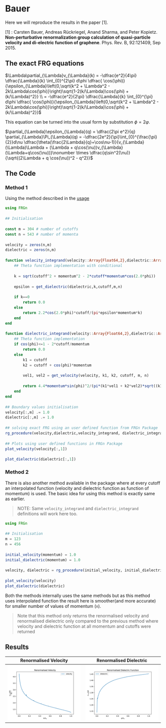 # Bauer

Here we will reproduce the results in the paper [1].

[1] : Carsten Bauer, Andreas Rückriegel, Anand Sharma, and Peter Kopietz. **Non-perturbative renormalization group calculation of quasi-particle velocity and di-electric function of graphene**. Phys. Rev. B, 92:121409, Sep 2015.

## The exact FRG equations

$\Lambda\partial_{\Lambda}v_{\Lambda}(k) = -\dfrac{e^2}{4\pi} \dfrac{\Lambda}{k} \int_{0}^{2\pi} d\phi \dfrac{ \cos(\phi)}{\epsilon_{\Lambda}\left(0,\sqrt{k^2 + \Lambda^2 - 2k\Lambda\cos(\phi)}\right)\sqrt{1-2(k/\Lambda)\cos(\phi) + (k/\Lambda)^2}} \\ = -\dfrac{e^2}{2\pi} \dfrac{\Lambda}{k} \int_{0}^{\pi} d\phi \dfrac{ \cos(\phi)}{\epsilon_{\Lambda}\left(0,\sqrt{k^2 + \Lambda^2 - 2k\Lambda\cos(\phi)}\right)\sqrt{1-2(k/\Lambda)\cos(\phi) + (k/\Lambda)^2}}$

This equation can be turned into the usual form by substitution $\phi=2\varphi$.

$\partial_{\Lambda}\epsilon_{\Lambda}(q) = \dfrac{2\pi e^2}{q} \partial_{\Lambda}\Pi_{\Lambda}(q) =  -\dfrac{2e^2}{\pi}\int_{0}^{\frac{\pi}{2}}d\nu \dfrac{\theta(\frac{2\Lambda}{q}+\cos\nu-1)}{v_{\Lambda}(\Lambda)\Lambda + (\Lambda + q\cos(\nu))v_{\Lambda}(\Lambda+q\cos(\nu))}\nonumber \times \dfrac{q\sin^2(\nu)}{\sqrt{(2\Lambda + q \cos(\nu))^2 - q^2}}$

## The Code

### Method 1

Using the method described in the [usage](usage.md)

```julia
using FRGn

## Initialisation

const m = 304 # number of cutoffs
const n = 543 # number of momenta

velocity = zeros(n,m)
dielectric = zeros(n,m)

function velocity_integrand(velocity::Array{Float64,2},dielectric::Array{Float64,2}, momentum::Float64, cutoff::Float64, phi::Float64, m::Int64, n::Int64)
    ## Theta function implementation with conditional

    k = sqrt(cutoff^2 + momentum^2 - 2*cutoff*momentum*cos(2.0*phi))

    epsilon = get_dielectric(dielectric,k,cutoff,m,n)

    if k==0
        return 0.0
    else
        return 2.2*cos(2.0*phi)*cutoff/(pi*epsilon*momentum*k)
    end
end

function dielectric_integrand(velocity::Array{Float64,2},dielectric::Array{Float64,2}, momentum::Float64, cutoff::Float64, phi::Float64, m::Int64, n::Int64)
    ## Theta function implementation
    if cos(phi)<=1 - 2*cutoff/momentum
        return 0.0
    else
        k1 = cutoff
        k2 = cutoff + cos(phi)*momentum

        vel1, vel2 = get_velocity(velocity, k1, k2, cutoff, m, n)

        return 4.4*momentum*sin(phi)^2/(pi*(k1*vel1 + k2*vel2)*sqrt((k1+k2)^2 - momentum^2))
    end
end

## Boundary values initialisation
velocity[:,m] .= 1.0
dielectric[:,m] .= 1.0

## solving exact FRG using an user defined function from FRGn Package
rg_procedure(velocity,dielectric,velocity_integrand, dielectric_integrand ,m,n)

## Plots using user defined functions in FRGn Package
plot_velocity(velocity[:,1])

plot_dielectric(dielectric[:,1])
```

### Method 2

There is also another method available in the package where at every cutoff an interpolated function (velocity and dielectric function as function of momentum) is used. The basic idea for using this method is exactly same as earlier. 

>   NOTE: Same `velocity_integrand` and `dielectric_integrand` definitions will work here too. 

```julia
using FRGn

## Initialisation
m = 123
n = 456

initial_velocity(momentum) = 1.0
initial_dielectric(momentum) = 1.0

velocity, dielectric = rg_procedure(initial_velocity, initial_dielectric, velocity_integrand, dielectric_integrand, m, n)

plot_velocity(velocity)
plot_dielectric(dielectric)
```

Both the methods internally uses the same methods but as this method uses interpolated function the result here is smoother(and more accurate) for smaller number of values of momentum (`n`).

>   Note that this method only returns the renormalised velocity and renormalised dielectric only compared to the previous method where velocity and dielectric function at all momentum and cutoffs were returned



## Results

| Renormalised Velocity                                       | Renormalised Dielectric                                      |
| ----------------------------------------------------------- | ------------------------------------------------------------ |
| ![](https://github.com/biplab37/FRGn/blob/master/example/Bauer/bauer_renormalised_velocity.png) | ![](https://github.com/biplab37/FRGn/blob/master/example/Bauer/bauer_renormalised_dielectric.png) |
